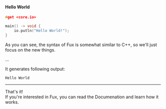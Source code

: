 #### Hello World

```cpp
#get <core.io>

main() -> void {
    io.putln("Hello World!");
}
```
As you can see, the syntax of Fux is somewhat similar to C++, so we'll just focus on the new things.

...

It generates following output:

```
Hello World

```
---
That's it!<br>
If you're interested in Fux, you can read the Documenation and learn how it works.